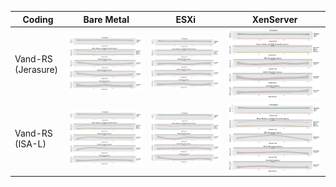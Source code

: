| Coding | Bare Metal | ESXi | XenServer |
| --- | --- | --- | --- |
| Vand-RS (Jerasure) | ![Bare Metal VandRS](bare_vandrs/summary.png) | ![ESXi VandRS](esxi_vandrs/summary.png) | ![XenServer VandRS](xenserver_vandrs/summary.png)|
| Vand-RS (ISA-L) | ![Bare Metal ISA-RS](bare_isars/summary.png) | ![ESXi ISA-RS](esxi_isars/summary.png) | ![XenServer ISA-RS](xenserver_isars/summary.png)|
